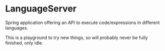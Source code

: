 # LanguageServer

Spring application offering an API to execute code/expressions in different languages.

This is a playground to try new things, so will probably never be fully finished, only idle.

